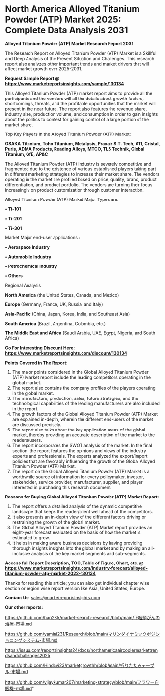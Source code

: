 # North America Alloyed Titanium Powder (ATP) Market 2025: Complete Data Analysis 2031

<strong>Alloyed Titanium Powder (ATP) Market Research Report 2031</strong>

The Research Report on Alloyed Titanium Powder (ATP) Market is a Skillful and Deep Analysis of the Present Situation and Challenges. This research report also analyzes other important trends and market drivers that will affect market growth over 2025-2031.

<strong>Request Sample Report @ <a href=https://www.marketreportsinsights.com/sample/130134>https://www.marketreportsinsights.com/sample/130134</a></strong>

This Alloyed Titanium Powder (ATP) market report aims to provide all the participants and the vendors will all the details about growth factors, shortcomings, threats, and the profitable opportunities that the market will present in the near future. The report also features the revenue share, industry size, production volume, and consumption in order to gain insights about the politics to contest for gaining control of a large portion of the market share.

Top Key Players in the Alloyed Titanium Powder (ATP) Market:

<strong>OSAKA Titanium, Toho Titanium, Metalysis, Praxair S.T. Tech, ATI, Cristal, Puris, ADMA Products, Reading Alloys, MTCO, TLS Technik, Global Titanium, GfE, AP&C</strong>

The Alloyed Titanium Powder (ATP) Industry is severely competitive and fragmented due to the existence of various established players taking part in different marketing strategies to increase their market share. The vendors operating in the market are profiled based on price, quality, brand, product differentiation, and product portfolio. The vendors are turning their focus increasingly on product customization through customer interaction.

Alloyed Titanium Powder (ATP) Market Major Types are:

<strong>• Ti-101

• Ti-201

• Ti-301</strong>

Market Major end-user applications :

<strong>• Aerospace Industry

• Automobile Industry

• Petrochemical Industry

• Others</strong>

Regional Analysis

</u><strong><b>North America</b></strong> (the United States, Canada, and Mexico)

<strong><b>Europe </b></strong>(Germany, France, UK, Russia, and Italy)

<strong><b>Asia-Pacific</b></strong> (China, Japan, Korea, India, and Southeast Asia)

<strong><b>South America</b></strong> (Brazil, Argentina, Colombia, etc.)

<strong><b>The Middle East and Africa</b></strong> (Saudi Arabia, UAE, Egypt, Nigeria, and South Africa)

<strong>Go For Interesting Discount Here: <a href=https://www.marketreportsinsights.com/discount/130134>https://www.marketreportsinsights.com/discount/130134</a></strong>

<strong>Points Covered in The Report:</strong>
<ol>
  <li>The major points considered in the Global Alloyed Titanium Powder (ATP) Market report include the leading competitors operating in the global market.</li>
  <li>The report also contains the company profiles of the players operating in the global market.</li>
  <li>The manufacture, production, sales, future strategies, and the technological capabilities of the leading manufacturers are also included in the report.</li>
  <li>The growth factors of the Global Alloyed Titanium Powder (ATP) Market are explained in-depth, wherein the different end-users of the market are discussed precisely.</li>
  <li>The report also talks about the key application areas of the global market, thereby providing an accurate description of the market to the readers/users.</li>
  <li>The report incorporates the SWOT analysis of the market. In the final section, the report features the opinions and views of the industry experts and professionals. The experts analyzed the export/import policies that are favorably influencing the growth of the Global Alloyed Titanium Powder (ATP) Market.</li>
  <li>The report on the Global Alloyed Titanium Powder (ATP) Market is a worthwhile source of information for every policymaker, investor, stakeholder, service provider, manufacturer, supplier, and player interested in purchasing this research document.</li>
</ol>
<strong>Reasons for Buying Global Alloyed Titanium Powder (ATP) Market Report:</strong>

<ol>
  <li>The report offers a detailed analysis of the dynamic competitive landscape that keeps the reader/client well ahead of the competitors.</li>
  <li>It also presents an in-depth view of the different factors driving or restraining the growth of the global market.</li>
  <li>The Global Alloyed Titanium Powder (ATP) Market report provides an eight-year forecast evaluated on the basis of how the market is estimated to grow.</li>
  <li>It helps in making aware business decisions by having providing thorough insights insights into the global market and by making an all-inclusive analysis of the key market segments and sub-segments.</li>
</ol>
<strong>Access full Report Description, TOC, Table of Figure, Chart, etc. @ <a href=https://www.marketreportsinsights.com/industry-forecast/alloyed-titanium-powder-atp-market-2022-130134>https://www.marketreportsinsights.com/industry-forecast/alloyed-titanium-powder-atp-market-2022-130134</a></strong>


Thanks for reading this article; you can also get individual chapter wise section or region wise report version like Asia, United States, Europe.

<strong>Contact Us:</strong>
sales@marketreportsinsights.com

<strong>Our other reports:</strong>

<a href=https://github.com/haq235/market-search-research/blob/main/下咽頭がんの治療-市場.md>https://github.com/haq235/market-search-research/blob/main/下咽頭がんの治療-市場.md</a>

<a href=https://github.com/yamini231/Research/blob/main/マリンダイナミックポジショニングシステム-市場.md>https://github.com/yamini231/Research/blob/main/マリンダイナミックポジショニングシステム-市場.md</a>

<a href=https://issuu.com/reportsinsights24/docs/northamericaaircoolermarkettrendsandchallenges2025>https://issuu.com/reportsinsights24/docs/northamericaaircoolermarkettrendsandchallenges2025</a>

<a href=https://github.com/Hindavi23/marketgrowthh/blob/main/折りたたみテーブル-市場.md>https://github.com/Hindavi23/marketgrowthh/blob/main/折りたたみテーブル-市場.md</a>

<a href=https://github.com/vijaykumar207/marketing-strategy/blob/main/フラワー自販機-市場.md>https://github.com/vijaykumar207/marketing-strategy/blob/main/フラワー自販機-市場.md</a>"
